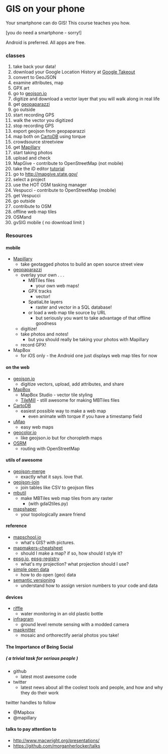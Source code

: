 # GIS on your phone

Your smartphone can do GIS!
This course teaches you how.

[you do need a smartphone - sorry!]

Android is preferred.
All apps are free.


### classes

1. take back your data!
  1. download your Google Location History at [Google Takeout](https://www.google.com/settings/takeout)
  1. convert to GeoJSON
  1. examine attributes, map 
1. GPX art
  1. go to [geojson.io](http://geojson.io/)
  1. digitize and download a vector layer that you will walk along in real life
  1. get [geopaparazzi](https://geopaparazzi.github.io/geopaparazzi/)
  1. go outside
  1. start recording GPS
  1. walk the vector you digitized
  1. stop recording GPS
  1. export geojson from geopaparazzi
  1. map both on [CartoDB](https://cartodb.com/) using torque
1. crowdsource streetview
  1. get [Mapillary](http://mapillary.com/)
  1. start taking photos
  1. upload and check
1. MapGive - contribute to OpenStreetMap (not mobile)
  1. take the iD editor [tutorial](http://ideditor.com/)
  1. go to http://mapgive.state.gov/
  1. select a project
  1. use the HOT OSM tasking manager
1. Vespucci - contribute to OpenStreetMap (mobile)
  1. get Vespucci
  1. go outside
  1. contribute to OSM
1. offline web map tiles
  1. OSMand
  1. gvSIG mobile ( no download limit )


### Resources


#### mobile

* [Mapillary](http://mapillary.com/)
  * take geotagged photos to build an open source street view
* [geopaparazzi](https://geopaparazzi.github.io/geopaparazzi/)
  * overlay your own . . .
    * MBTiles files
      * your own web maps!
    * GPX tracks
      * vector!
    * SpatiaLite layers
      * raster and vector in a SQL database!
    * or load a web map tile source by URL
      * but seriously you want to take advantage of that offline goodness
  * digitize!
  * take photos and notes!
    * but you should really be taking your photos with Mapillary
  * record GPX!
* MapBox
  * for iOS only - the Android one just displays web map tiles for now


#### on the web

* [geojson.io](http://geojson.io/)
  * digitize vectors, upload, add attributes, and share
* [MapBox](https://www.mapbox.com/)
  * MapBox Studio - vector tile styling
  * [TileMill](https://www.mapbox.com/tilemill/) - still awesome for making MBTiles files
* [CartoDB](https://cartodb.com/)
  * easiest possible way to make a web map
    * even animate with torque if you have a timestamp field
* [uMap](http://umap.openstreetmap.co/en/)
  * easy web maps
* [geocolor.io](http://geocolor.io/)
  * like geojson.io but for choropleth maps
* [OSRM](http://project-osrm.org/)
  * routing with OpenStreetMap


#### utils of awesome

  * [geojson-merge](https://github.com/mapbox/geojson-merge)
    * exactly what it says.  love that.
  * [geojson-join](https://github.com/tmcw/geojson-join)
    * join tables like CSV to geojson files
  * [mbutil](https://github.com/mapbox/mbutil)
    * make MBTiles web map tiles from any raster
      * (with gdal2tiles.py)
  * [mapshaper](https://github.com/mbloch/mapshaper) 
    * your topologically aware friend


#### reference

* [mapschool.io](mapschool.io)
  * what's GIS? with pictures.
* [mapmakers-cheatsheet](https://github.com/tmcw/mapmakers-cheatsheet)
  * should I make a map?  if so, how should I style it?
* [epsg.io](epsg.io), [epsg-registry](http://www.epsg-registry.org/)
  * what's my projection?  what projection should I use?
* [simple open data](http://simpleopendata.com/)
  * how to do open (geo) data
* [semantic versioning](http://semver.org/)
  * understand how to assign version numbers to your code and data


#### devices

* [riffle](http://openwaterproject.io/)
  * water monitoring in an old plastic bottle
* [infragram](http://openwaterproject.io/)
  * ground level remote sensing with a modded camera
* [mapknitter](http://mapknitter.org/)
  * mosaic and orthorectify aerial photos you take!


#### The Importance of Being Social
##### ( a trivial task for serious people )

* github
  * latest most awesome code
* twitter
  * latest news about all the coolest tools and people, and how and why they do their work

twitter handles to follow
* @Mapbox
* @mapillary


#### talks to pay attention to

* http://www.macwright.org/presentations/
* https://github.com/morganherlocker/talks
